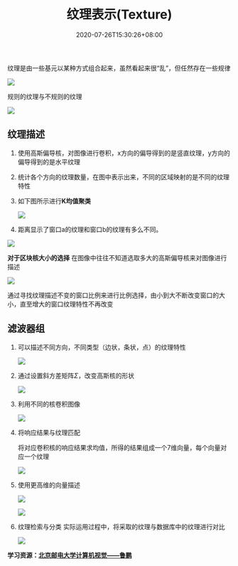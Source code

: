 ﻿---
title: "纹理表示(Texture)"
date: 2020-07-26T15:30:26+08:00

tags: 
    - Texture
    - K均值
categories: 
    - 计算机视觉
featuredImage: "https://img-blog.csdnimg.cn/20200726121818902.png"
featuredImagePreview: "https://img-blog.csdnimg.cn/20200726121818902.png"
---


纹理是由一些基元以某种方式组合起来，虽然看起来很“乱”，但任然存在一些规律

![](https://img-blog.csdnimg.cn/20200726111125370.png " ")

规则的纹理与不规则的纹理

![](https://img-blog.csdnimg.cn/20200726111644948.png " ")

## 纹理描述
1. 使用高斯偏导核，对图像进行卷积，x方向的偏导得到的是竖直纹理，y方向的偏导得到的是水平纹理
2. 统计各个方向的纹理数量，在图中表示出来，不同的区域映射的是不同的纹理特性
3. 如下图所示进行**K均值聚类**

	![](https://img-blog.csdnimg.cn/20200726112808342.png " ")

4. 距离显示了窗口a的纹理和窗口b的纹理有多么不同。

![](https://img-blog.csdnimg.cn/20200726114915709.png " ")

**对于区块核大小的选择**
在图像中往往不知道选取多大的高斯偏导核来对图像进行描述

![](https://img-blog.csdnimg.cn/20200726120305443.png " ")

通过寻找纹理描述不变的窗口比例来进行比例选择，由小到大不断改变窗口的大小，直至增大的窗口纹理特性不再改变

## 滤波器组

1. 可以描述不同方向，不同类型（边状，条状，点）的纹理特性

	![](https://img-blog.csdnimg.cn/20200726121248438.png " ")

2. 通过设置斜方差矩阵$\Sigma$，改变高斯核的形状

	![](https://img-blog.csdnimg.cn/20200726121818902.png " ")

3. 利用不同的核卷积图像

	![](https://img-blog.csdnimg.cn/20200726122741610.png " ")

4. 将响应结果与纹理匹配

	将对应卷积核的响应结果求均值，所得的结果组成一个7维向量，每个向量对应一个纹理

	![](https://img-blog.csdnimg.cn/20200726123312631.png " ")

5. 使用更高维的向量描述

	![](https://img-blog.csdnimg.cn/20200726124508865.png " ")
	
	![](https://img-blog.csdnimg.cn/20200726152207229.png " ")

6. 纹理检索与分类
	实际运用过程中，将采取的纹理与数据库中的纹理进行对比

	![](https://img-blog.csdnimg.cn/20200726153104806.png " ")

**学习资源：[北京邮电大学计算机视觉——鲁鹏](https://www.bilibili.com/video/BV1nz4y197Qv)**
